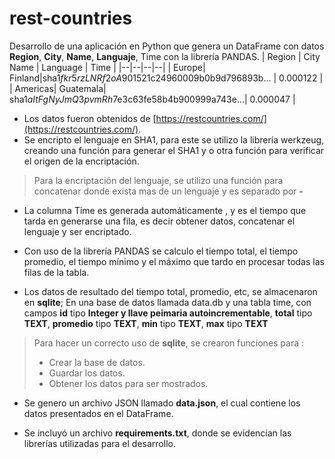 # rest-countries

Desarrollo de una aplicación en Python que genera un DataFrame con datos **Region**, **City**, **Name**, **Languaje**, Time con la librería PANDAS.
| Region | City Name | Language | Time |
|--|--|--|--|
| Europe| Finland|sha1$fkr5rzLNRf2oA901$521c24960009b0b9d796893b... | 0.000122 |
| Americas| Guatemala| sha1$aItFgNyJmQ3pvmRh$7e3c63fe58b4b900999a743e...| 0.000047 |

- Los datos fueron obtenidos de [https://restcountries.com/](https://restcountries.com/).
- Se encripto el lenguaje en SHA1, para este se utilizo la librería werkzeug, creando una función para generar
el SHA1 y o otra función para verificar el origen de la encriptación.

>Para la encriptación del lenguaje, se utilizo una función para concatenar donde exista mas de un lenguaje y es separado por **-**

- La columna Time es generada automáticamente , y es el tiempo que tarda en generarse una fila, es decir obtener datos, concatenar el lenguaje y ser encriptado.

- Con uso de la librería PANDAS  se calculo el tiempo total, el tiempo promedio, el tiempo mínimo y el máximo que tardo en procesar todas las filas de la tabla.

- Los datos de resultado del tiempo total, promedio, etc, se almacenaron en **sqlite**; En una base de datos llamada data.db y una tabla time, con campos **id** tipo **Integer y llave peimaria autoincrementable**, **total** tipo **TEXT**, **promedio** tipo **TEXT**,  **min** tipo **TEXT**, **max** tipo **TEXT**

> Para hacer un correcto uso de **sqlite**, se crearon funciones para :
>
> - Crear la base de datos.
> - Guardar los datos.
> - Obtener los datos para ser mostrados.

- Se genero un archivo JSON llamado **data.json**, el cual contiene los datos presentados en el DataFrame.

- Se incluyó un archivo **requirements.txt**, donde se evidencian las librerías utilizadas para el desarrollo.
